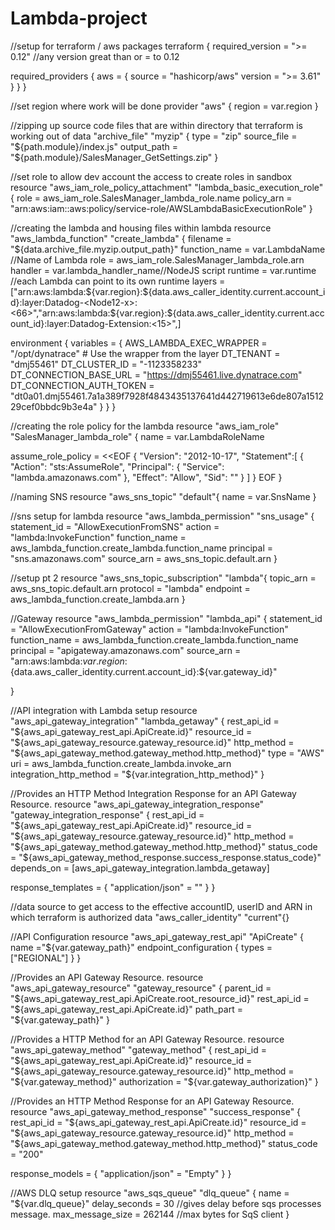 # Lambda-project
//setup for terraform / aws packages
terraform {
  required_version = ">= 0.12" //any version great than or = to 0.12

  required_providers {
    aws = {
      source  = "hashicorp/aws"
      version = ">= 3.61"
    }
  }
}

//set region where work will be done
provider "aws" {
  region = var.region
}

//zipping up source code files that are within directory that terraform is working out of
data "archive_file" "myzip" {
  type        = "zip"
  source_file = "${path.module}/index.js" 
  output_path = "${path.module}/SalesManager_GetSettings.zip"
}

//set role to allow dev account the access to create roles in sandbox
resource "aws_iam_role_policy_attachment" "lambda_basic_execution_role" {
  role       = aws_iam_role.SalesManager_lambda_role.name
  policy_arn = "arn:aws:iam::aws:policy/service-role/AWSLambdaBasicExecutionRole"
}

//creating the lambda and housing files within lambda
resource "aws_lambda_function" "create_lambda" {
  filename      = "${data.archive_file.myzip.output_path}"
  function_name = var.LambdaName  //Name of Lambda
  role          = aws_iam_role.SalesManager_lambda_role.arn
  handler       = var.lambda_handler_name//NodeJS script
  runtime       = var.runtime      //each Lambda can point to its own runtime
  layers        = ["arn:aws:lambda:${var.region}:${data.aws_caller_identity.current.account_id}:layer:Datadog-<Node12-x>:<66>","arn:aws:lambda:${var.region}:${data.aws_caller_identity.current.account_id}:layer:Datadog-Extension:<15>",]



environment {
    variables = {
      AWS_LAMBDA_EXEC_WRAPPER = "/opt/dynatrace" # Use the wrapper from the layer
      DT_TENANT = "dmj55461"
      DT_CLUSTER_ID = "-1123358233"
      DT_CONNECTION_BASE_URL = "https://dmj55461.live.dynatrace.com"
      DT_CONNECTION_AUTH_TOKEN = "dt0a01.dmj55461.7a1a389f7928f4843435137641d442719613e6de807a151229cef0bbdc9b3e4a"
    }
  }
}

//creating the role policy for the lambda
resource "aws_iam_role" "SalesManager_lambda_role" {
name = var.LambdaRoleName

assume_role_policy = <<EOF
{
      "Version": "2012-10-17",
      "Statement":[
            {
              "Action": "sts:AssumeRole",
              "Principal": {
              "Service": "lambda.amazonaws.com"
              },
              "Effect": "Allow",
              "Sid": ""
            }
        ]
    }
    EOF
}

//naming SNS 
resource "aws_sns_topic" "default"{
name = var.SnsName
}

//sns setup for lambda
resource "aws_lambda_permission" "sns_usage" {
  statement_id = "AllowExecutionFromSNS"
  action        = "lambda:InvokeFunction"
  function_name = aws_lambda_function.create_lambda.function_name
  principal     = "sns.amazonaws.com"
  source_arn    = aws_sns_topic.default.arn
}

//setup pt 2
resource "aws_sns_topic_subscription" "lambda"{
  topic_arn = aws_sns_topic.default.arn
  protocol  = "lambda"
  endpoint  = aws_lambda_function.create_lambda.arn
}

//Gateway
resource "aws_lambda_permission" "lambda_api" {
statement_id  = "AllowExecutionFromGateway"
action        = "lambda:InvokeFunction"
function_name = aws_lambda_function.create_lambda.function_name
principal     = "apigateway.amazonaws.com"
source_arn    = "arn:aws:lambda:${var.region}:${data.aws_caller_identity.current.account_id}:${var.gateway_id}"

}

//API integration with Lambda setup
resource "aws_api_gateway_integration" "lambda_getaway" {
  rest_api_id             = "${aws_api_gateway_rest_api.ApiCreate.id}"
  resource_id             = "${aws_api_gateway_resource.gateway_resource.id}"
  http_method             = "${aws_api_gateway_method.gateway_method.http_method}"
  type                    = "AWS"
  uri                     = aws_lambda_function.create_lambda.invoke_arn
  integration_http_method = "${var.integration_http_method}"
}

//Provides an HTTP Method Integration Response for an API Gateway Resource.
resource "aws_api_gateway_integration_response" "gateway_integration_response" {
  rest_api_id = "${aws_api_gateway_rest_api.ApiCreate.id}"
  resource_id = "${aws_api_gateway_resource.gateway_resource.id}"
  http_method = "${aws_api_gateway_method.gateway_method.http_method}"
  status_code = "${aws_api_gateway_method_response.success_response.status_code}"
  depends_on  = [aws_api_gateway_integration.lambda_getaway]

  response_templates = {
    "application/json" = ""
  }
}

//data source to get access to the effective accountID, userID and ARN in which terraform is authorized
data "aws_caller_identity" "current"{}

//API Configuration 
resource "aws_api_gateway_rest_api" "ApiCreate" {
  name ="${var.gateway_path}"
  endpoint_configuration {
    types = ["REGIONAL"]
  }
}

//Provides an API Gateway Resource.
resource "aws_api_gateway_resource" "gateway_resource" {
  parent_id   = "${aws_api_gateway_rest_api.ApiCreate.root_resource_id}"
  rest_api_id = "${aws_api_gateway_rest_api.ApiCreate.id}"
  path_part   = "${var.gateway_path}"
}

//Provides a HTTP Method for an API Gateway Resource.
resource "aws_api_gateway_method" "gateway_method" {
  rest_api_id      = "${aws_api_gateway_rest_api.ApiCreate.id}"
  resource_id      = "${aws_api_gateway_resource.gateway_resource.id}"
  http_method      = "${var.gateway_method}"
  authorization    = "${var.gateway_authorization}"
}

//Provides an HTTP Method Response for an API Gateway Resource.
resource "aws_api_gateway_method_response" "success_response" {
  rest_api_id = "${aws_api_gateway_rest_api.ApiCreate.id}"
  resource_id = "${aws_api_gateway_resource.gateway_resource.id}"
  http_method = "${aws_api_gateway_method.gateway_method.http_method}"
  status_code = "200"
  
  response_models = {
    "application/json" = "Empty"
  }
}

//AWS DLQ setup
resource "aws_sqs_queue" "dlq_queue" {
  name             = "${var.dlq_queue}"
  delay_seconds    = 30     //gives delay before sqs processes message. 
  max_message_size = 262144 //max bytes for SqS client
}

